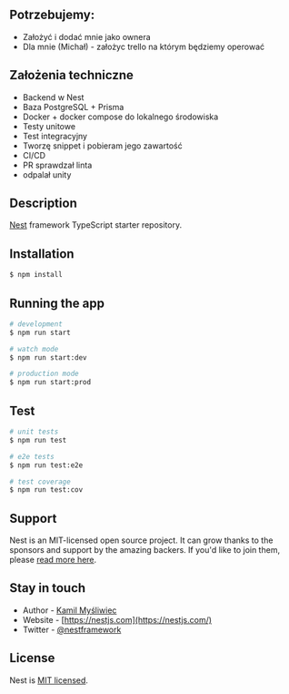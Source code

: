 ## Potrzebujemy:
- Założyć i dodać mnie jako ownera
- Dla mnie (Michał) - założyc trello na którym będziemy operować
## Założenia techniczne
- Backend w Nest
- Baza PostgreSQL + Prisma
- Docker + docker compose do lokalnego środowiska
- Testy unitowe
- Test integracyjny
- Tworzę snippet i pobieram jego zawartość
- CI/CD
- PR sprawdzał linta
- odpalał unity

## Description

[Nest](https://github.com/nestjs/nest) framework TypeScript starter repository.

## Installation

```bash
$ npm install
```

## Running the app

```bash
# development
$ npm run start

# watch mode
$ npm run start:dev

# production mode
$ npm run start:prod
```

## Test

```bash
# unit tests
$ npm run test

# e2e tests
$ npm run test:e2e

# test coverage
$ npm run test:cov
```

## Support

Nest is an MIT-licensed open source project. It can grow thanks to the sponsors and support by the amazing backers. If you'd like to join them, please [read more here](https://docs.nestjs.com/support).

## Stay in touch

- Author - [Kamil Myśliwiec](https://kamilmysliwiec.com)
- Website - [https://nestjs.com](https://nestjs.com/)
- Twitter - [@nestframework](https://twitter.com/nestframework)

## License

Nest is [MIT licensed](LICENSE).
